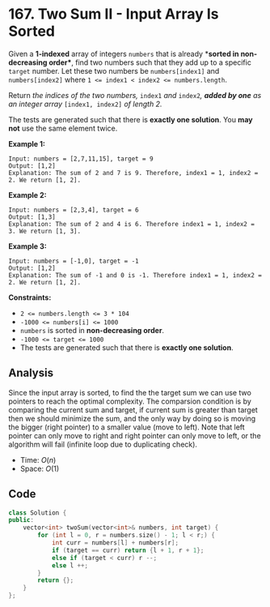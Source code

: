 # 167. Two Sum II - Input Array Is Sorted

Given a **1-indexed** array of integers `numbers` that is already ***sorted in non-decreasing order\***, find two numbers such that they add up to a specific `target` number. Let these two numbers be `numbers[index1]` and `numbers[index2]` where `1 <= index1 < index2 <= numbers.length`.

Return *the indices of the two numbers,* `index1` *and* `index2`*, **added by one** as an integer array* `[index1, index2]` *of length 2.*

The tests are generated such that there is **exactly one solution**. You **may not** use the same element twice.

 

**Example 1:**

```
Input: numbers = [2,7,11,15], target = 9
Output: [1,2]
Explanation: The sum of 2 and 7 is 9. Therefore, index1 = 1, index2 = 2. We return [1, 2].
```

**Example 2:**

```
Input: numbers = [2,3,4], target = 6
Output: [1,3]
Explanation: The sum of 2 and 4 is 6. Therefore index1 = 1, index2 = 3. We return [1, 3].
```

**Example 3:**

```
Input: numbers = [-1,0], target = -1
Output: [1,2]
Explanation: The sum of -1 and 0 is -1. Therefore index1 = 1, index2 = 2. We return [1, 2].
```

 

**Constraints:**

- `2 <= numbers.length <= 3 * 104`
- `-1000 <= numbers[i] <= 1000`
- `numbers` is sorted in **non-decreasing order**.
- `-1000 <= target <= 1000`
- The tests are generated such that there is **exactly one solution**.

## Analysis

Since the input array is sorted, to find the the target sum we can use two pointers to reach the optimal complexity. The comparsion condition is by comparing the current sum and target, if current sum is greater than target then we should minimize the sum, and the only way by doing so is moving the bigger (right pointer) to a smaller value (move to left). Note that left pointer can only move to right and right pointer can only move to left, or the algorithm will fail (infinite loop due to duplicating check).

* Time: $O(n)$
* Space: $O(1)$

## Code

```c++
class Solution {
public:
    vector<int> twoSum(vector<int>& numbers, int target) {
        for (int l = 0, r = numbers.size() - 1; l < r;) {
            int curr = numbers[l] + numbers[r];
            if (target == curr) return {l + 1, r + 1};
            else if (target < curr) r --;
            else l ++;
        }
        return {};
    }
};
```

